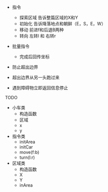 + 指令
  + 探索区域 告诉整篇区域的X和Y
  + 初始化 告诉降落地点和朝鲜（E，S，E，W）
  + 移动 前进f和后退B两种
  + 转向 左转l 和 右转r
+ 批量指令
  + 完成后回传坐标

+ 防止超出边界
+ 超出边界从另一头跑过来
+ 遇到障碍物立即返回信息停止


TODO 
+ 小车类
  + 构造函数
  + 区域
  + x
  + y
+ 指令类
  + initArea
  + initCar
  + move(f:b)
  + turn(l:r)
+ 区域类
  + 构造函数
  + X
  + Y
  + inArea